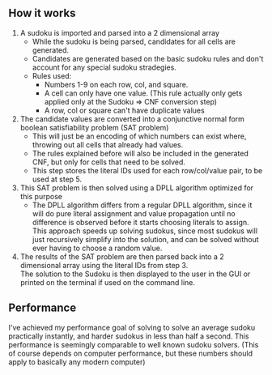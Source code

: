 ## How it works

1. A sudoku is imported and parsed into a 2 dimensional array
    * While the sudoku is being parsed, candidates for all cells are generated.
    * Candidates are generated based on the basic sudoku rules and don't account for any special sudoku stradegies.
    * Rules used:
        * Numbers 1-9 on each row, col, and square.
        * A cell can only have one value. (This rule actually only gets applied only at the Sudoku => CNF conversion step)
        * A row, col or square can't have duplicate values
3. The candidate values are converted into a conjunctive normal form boolean satisfiability problem (SAT problem)
    * This will just be an encoding of which numbers can exist where, throwing out all cells that already had values.
    * The rules explained before will also be included in the generated CNF, but only for cells that need to be solved.
    * This step stores the literal IDs used for each row/col/value pair, to be used at step 5.
4. This SAT problem is then solved using a DPLL algorithm optimized for this purpose
    * The DPLL algorithm differs from a regular DPLL algorithm, since it will do pure literal assignment and value propagation until no difference is observed before it starts choosing literals to assign.  
    This approach speeds up solving sudokus, since most sudokus will just recursively simplify into the solution, and can be solved without ever having to choose a random value.
5. The results of the SAT problem are then parsed back into a 2 dimensional array using the literal IDs from step 3.  
    The solution to the Sudoku is then displayed to the user in the GUI or printed on the terminal if used on the command line.

## Performance
I've achieved my performance goal of solving to solve an average sudoku practically instantly, and harder sudokus in less than half a second. 
This performance is seemingly comparable to well known sudoku solvers.
(This of course depends on computer performance, but these numbers should apply to basically any modern computer)